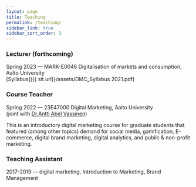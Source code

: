 ```yaml
---
layout: page
title: Teaching
permalink: /teaching/
sidebar_link: true
sidebar_sort_order: 3
---
```

### Lecturer (forthcoming)
Spring 2023 — MARK-E0046 Digitalisation of markets and consumption, Aalto University  
[Syllabus]({{ sit.url}}/assets/DMC_Syllabus 2021.pdf)  

### Course Teacher
Spring 2022 — 23E47000 Digital Marketing, Aalto University  
(joint with [Dr.Antti Abel Vassinen](https://www.anttiabel.com/))  

This is an introductory digital marketing course for graduate students that featured (among other topics) demand for social media, gamification, E-commerce, digital brand marketing, digital analytics, and public & non-profit marketing.

### Teaching Assistant
2017-2019 — digital marketing, Introduction to Marketing, Brand Management
